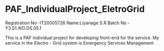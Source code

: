 # PAF_IndividualProject_EletroGrid
Registration No -IT20005726
Name:Liyanage S.R
Batch No - Y3.S1.WD.DS.05.1



This is a PAF individual project for developing front-end for the service. My service in the Electro - Grid system is Emergency Services Management
